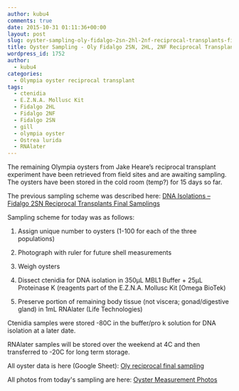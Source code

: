 ```yaml
---
author: kubu4
comments: true
date: 2015-10-31 01:11:36+00:00
layout: post
slug: oyster-sampling-oly-fidalgo-2sn-2hl-2nf-reciprocal-transplants-final-samplings
title: Oyster Sampling - Oly Fidalgo 2SN, 2HL, 2NF Reciprocal Transplants Final Samplings
wordpress_id: 1752
author:
  - kubu4
categories:
  - Olympia oyster reciprocal transplant
tags:
  - ctenidia
  - E.Z.N.A. Mollusc Kit
  - Fidalgo 2HL
  - Fidalgo 2NF
  - Fidalgo 2SN
  - gill
  - olympia oyster
  - Ostrea lurida
  - RNAlater
---
```


The remaining Olympia oysters from Jake Heare’s reciprocal transplant experiment have been retrieved from field sites and are awaiting sampling. The oysters have been stored in the cold room (temp?) for 15 days so far.

The previous sampling scheme was described here: [DNA Isolations – Fidalgo 2SN Reciprocal Transplants Final Samplings](http://onsnetwork.org/kubu4/2015/10/21/dna-isolations-fidalgo-2sn-reciprocal-transplants-final-samplings/)

Sampling scheme for today was as follows:




    
  1. Assign unique number to oysters (1-100 for each of the three populations)

    
  2. Photograph with ruler for future shell measurements

    
  3. Weigh oysters

    
  4. Dissect ctenidia for DNA isolation in 350μL MBL1 Buffer + 25μL Proteinase K (reagents part of the E.Z.N.A. Mollusc Kit [Omega BioTek)

    
  5. Preserve portion of remaining body tissue (not viscera; gonad/digestive gland) in 1mL RNAlater (Life Technologies)



Ctenidia samples were stored -80C in the buffer/pro k solution for DNA isolation at a later date.

RNAlater samples will be stored over the weekend at 4C and then transferred to -20C for long term storage.

All oyster data is here (Google Sheet): [Oly reciprocal final sampling](https://docs.google.com/spreadsheets/d/1CTJOWWHjm-S8CaB1fBHTg4yBGRjcsU6EHGotcjhUJoA/edit?usp=sharing)

All photos from today's sampling are here: [Oyster Measurement Photos](http://eagle.fish.washington.edu/photo/?t=Albums/album_4f6c795f4d6561737572656d656e74735f3230313531303330#Albums/album_4f6c795f4d6561737572656d656e74735f3230313531303330)
